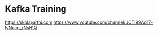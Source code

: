 Kafka Training
===============
https://skolaparthi.com
https://www.youtube.com/channel/UCTI99Ad17-lyNucq_rNsH1Q
